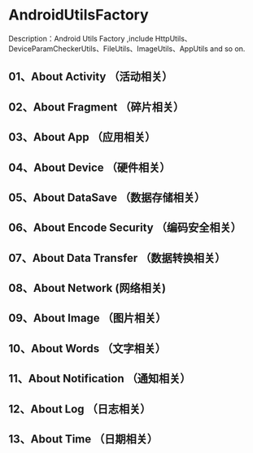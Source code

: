 # AndroidUtilsFactory
Description：Android Utils Factory ,include HttpUtils、DeviceParamCheckerUtils、FileUtils、ImageUtils、AppUtils and so on.


## 01、About Activity （活动相关）

## 02、About Fragment （碎片相关）

## 03、About App （应用相关）

## 04、About Device （硬件相关）

## 05、About DataSave （数据存储相关）

## 06、About Encode Security （编码安全相关）

## 07、About Data Transfer （数据转换相关）

## 08、About Network (网络相关)

## 09、About Image （图片相关）

## 10、About Words （文字相关）

## 11、About Notification （通知相关）
  
## 12、About Log （日志相关）

## 13、About Time （日期相关）



